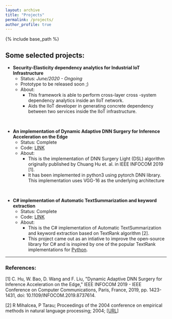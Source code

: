```yaml
---
layout: archive
title: "Projects"
permalink: /projects/
author_profile: true
---
```


{% include base_path %}

## Some selected projects:

* __Security-Elasticity dependency analytics for Industrial IoT Infrastructure__
    * Status: _June/2020 - Ongoing_ 
    * Prototype to be released soon ;)
    * About: 
        * This framework is able to perform cross-layer cross -system dependency analytics inside an IIoT network.
        * Aids the IIoT developer in generating concrete dependency between two services inside the IIoT infrastructure. 

<br/>

* __An implementation of Dynamic Adaptive DNN Surgery for Inference Acceleration on the Edge__
    * Status: Complete
    * Code: [LINK](https://github.com/rohitshubham/special_assignment_2020)
    * About:
        * This is the implementation of DNN Surgery Light (DSL) algorithm originally published by Chuang Hu et. al. in IEEE INFOCOM 2019 [1].
        * It has been implemented in python3 using pytorch DNN library. This implementation uses VGG-16 as the underlying architecture

<br/>

* __C# implementation of Automatic TextSummarization and keyword extraction__
    * Status: Complete
    * Code: [LINK](https://github.com/ebenso/TextSummarizer)
    * About: 
        * This is the C# implementation of Automatic TextSummarization and keyword extraction based on TextRank algorithm [2].
        * This project came out as an intiative to improve the open-source library for C# and is inspired by one of the popular TextRank implementations for [Python](https://github.com/davidadamojr/TextRank).

---
### References:

[1] C. Hu, W. Bao, D. Wang and F. Liu, "Dynamic Adaptive DNN Surgery for Inference Acceleration on the Edge," IEEE INFOCOM 2019 - IEEE Conference on Computer Communications, Paris, France, 2019, pp. 1423-1431, doi: 10.1109/INFOCOM.2019.8737614.

[2] R Mihalcea, P Tarau; Proceedings of the 2004 conference on empirical methods in natural language processing; 2004; [[URL](http://www.aclweb.org/anthology/W04-3200)] 
